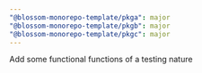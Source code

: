 ```yaml
---
"@blossom-monorepo-template/pkga": major
"@blossom-monorepo-template/pkgb": major
"@blossom-monorepo-template/pkgc": major
---
```


Add some functional functions of a testing nature
